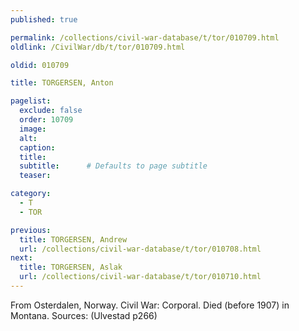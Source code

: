 ```yaml
---
published: true

permalink: /collections/civil-war-database/t/tor/010709.html
oldlink: /CivilWar/db/t/tor/010709.html

oldid: 010709

title: TORGERSEN, Anton

pagelist:
  exclude: false
  order: 10709
  image: 
  alt:
  caption:
  title:
  subtitle:      # Defaults to page subtitle
  teaser:

category: 
  - T 
  - TOR

previous:
  title: TORGERSEN, Andrew
  url: /collections/civil-war-database/t/tor/010708.html  
next:
  title: TORGERSEN, Aslak
  url: /collections/civil-war-database/t/tor/010710.html   
---
```

From Osterdalen, Norway. Civil War: Corporal. Died (before 1907) in Montana. Sources: (Ulvestad p266)